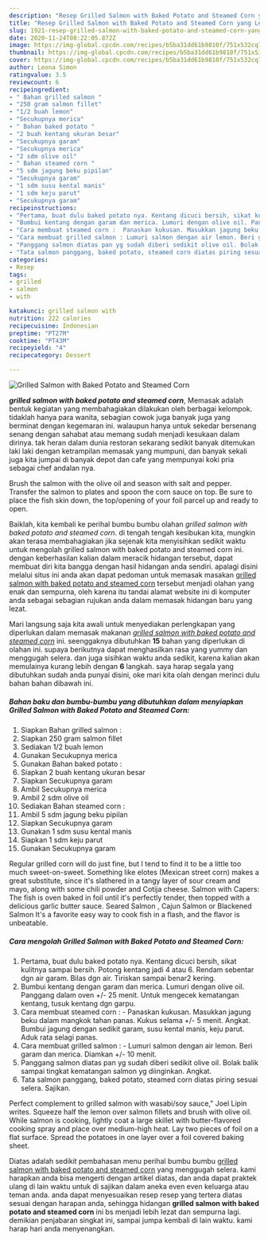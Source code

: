 ```yaml
---
description: "Resep Grilled Salmon with Baked Potato and Steamed Corn yang Lezat"
title: "Resep Grilled Salmon with Baked Potato and Steamed Corn yang Lezat"
slug: 1921-resep-grilled-salmon-with-baked-potato-and-steamed-corn-yang-lezat
date: 2020-11-24T08:22:05.872Z
image: https://img-global.cpcdn.com/recipes/b5ba31dd61b9810f/751x532cq70/grilled-salmon-with-baked-potato-and-steamed-corn-foto-resep-utama.jpg
thumbnail: https://img-global.cpcdn.com/recipes/b5ba31dd61b9810f/751x532cq70/grilled-salmon-with-baked-potato-and-steamed-corn-foto-resep-utama.jpg
cover: https://img-global.cpcdn.com/recipes/b5ba31dd61b9810f/751x532cq70/grilled-salmon-with-baked-potato-and-steamed-corn-foto-resep-utama.jpg
author: Leona Simon
ratingvalue: 3.5
reviewcount: 6
recipeingredient:
- " Bahan grilled salmon "
- "250 gram salmon fillet"
- "1/2 buah lemon"
- "Secukupnya merica"
- " Bahan baked potato "
- "2 buah kentang ukuran besar"
- "Secukupnya garam"
- "Secukupnya merica"
- "2 sdm olive oil"
- " Bahan steamed corn "
- "5 sdm jagung beku pipilan"
- "Secukupnya garam"
- "1 sdm susu kental manis"
- "1 sdm keju parut"
- "Secukupnya garam"
recipeinstructions:
- "Pertama, buat dulu baked potato nya. Kentang dicuci bersih, sikat kulitnya sampai bersih. Potong kentang jadi 4 atau 6. Rendam sebentar dgn air garam. Bilas dgn air. Tiriskan sampai benar2 kering."
- "Bumbui kentang dengan garam dan merica. Lumuri dengan olive oil. Panggang dalam oven +/- 25 menit. Untuk mengecek kematangan kentang, tusuk kentang dgn garpu."
- "Cara membuat steamed corn :  Panaskan kukusan. Masukkan jagung beku dalam mangkok tahan panas. Kukus selama +/- 5 menit. Angkat. Bumbui jagung dengan sedikit garam, susu kental manis, keju parut. Aduk rata selagi panas."
- "Cara membuat grilled salmon : Lumuri salmon dengan air lemon. Beri garam dan merica. Diamkan +/- 10 menit."
- "Panggang salmon diatas pan yg sudah diberi sedikit olive oil. Bolak balik sampai tingkat kematangan salmon yg diinginkan. Angkat."
- "Tata salmon panggang, baked potato, steamed corn diatas piring sesuai selera. Sajikan."
categories:
- Resep
tags:
- grilled
- salmon
- with

katakunci: grilled salmon with 
nutrition: 222 calories
recipecuisine: Indonesian
preptime: "PT27M"
cooktime: "PT43M"
recipeyield: "4"
recipecategory: Dessert

---
```



![Grilled Salmon with Baked Potato and Steamed Corn](https://img-global.cpcdn.com/recipes/b5ba31dd61b9810f/751x532cq70/grilled-salmon-with-baked-potato-and-steamed-corn-foto-resep-utama.jpg)

<b><i>grilled salmon with baked potato and steamed corn</i></b>, Memasak adalah bentuk kegiatan yang membahagiakan dilakukan oleh berbagai kelompok. tidaklah hanya para wanita, sebagian cowok juga banyak juga yang berminat dengan kegemaran ini. walaupun hanya untuk sekedar bersenang senang dengan sahabat atau memang sudah menjadi kesukaan dalam dirinya. tak heran dalam dunia restoran sekarang sedikit banyak ditemukan laki laki dengan ketrampilan memasak yang mumpuni, dan banyak sekali juga kita jumpai di banyak depot dan cafe yang mempunyai koki pria sebagai chef andalan nya.

Brush the salmon with the olive oil and season with salt and pepper. Transfer the salmon to plates and spoon the corn sauce on top. Be sure to place the fish skin down, the top/opening of your foil parcel up and ready to open.

Baiklah, kita kembali ke perihal bumbu bumbu olahan <i>grilled salmon with baked potato and steamed corn</i>. di tengah tengah kesibukan kita, mungkin akan terasa membahagiakan jika sejenak kita menyisihkan sedikit waktu untuk mengolah grilled salmon with baked potato and steamed corn ini. dengan keberhasilan kalian dalam meracik hidangan tersebut, dapat membuat diri kita bangga dengan hasil hidangan anda sendiri. apalagi disini melalui situs ini anda akan dapat pedoman untuk memasak masakan <u>grilled salmon with baked potato and steamed corn</u> tersebut menjadi olahan yang enak dan sempurna, oleh karena itu tandai alamat website ini di komputer anda sebagai sebagian rujukan anda dalam memasak hidangan baru yang lezat.


Mari langsung saja kita awali untuk menyediakan perlengkapan yang diperlukan dalam memasak makanan <u><i>grilled salmon with baked potato and steamed corn</i></u> ini. seenggaknya dibutuhkan <b>15</b> bahan yang diperlukan di olahan ini. supaya berikutnya dapat menghasilkan rasa yang yummy dan menggugah selera. dan juga sisihkan waktu anda sedikit, karena kalian akan memulainya kurang lebih dengan <b>6</b> langkah. saya harap segala yang dibutuhkan sudah anda punyai disini, oke mari kita olah dengan merinci dulu bahan bahan dibawah ini.

<!--inarticleads1-->

##### Bahan baku dan bumbu-bumbu yang dibutuhkan dalam menyiapkan Grilled Salmon with Baked Potato and Steamed Corn:

1. Siapkan  Bahan grilled salmon :
1. Siapkan 250 gram salmon fillet
1. Sediakan 1/2 buah lemon
1. Gunakan Secukupnya merica
1. Gunakan  Bahan baked potato :
1. Siapkan 2 buah kentang ukuran besar
1. Siapkan Secukupnya garam
1. Ambil Secukupnya merica
1. Ambil 2 sdm olive oil
1. Sediakan  Bahan steamed corn :
1. Ambil 5 sdm jagung beku pipilan
1. Siapkan Secukupnya garam
1. Gunakan 1 sdm susu kental manis
1. Siapkan 1 sdm keju parut
1. Gunakan Secukupnya garam


Regular grilled corn will do just fine, but I tend to find it to be a little too much sweet-on-sweet. Something like elotes (Mexican street corn) makes a great substitute, since it&#39;s slathered in a tangy layer of sour cream and mayo, along with some chili powder and Cotija cheese. Salmon with Capers: The fish is oven baked in foil until it&#39;s perfectly tender, then topped with a delicious garlic butter sauce. Seared Salmon , Cajun Salmon or Blackened Salmon It&#39;s a favorite easy way to cook fish in a flash, and the flavor is unbeatable. 

<!--inarticleads2-->

##### Cara mengolah Grilled Salmon with Baked Potato and Steamed Corn:

1. Pertama, buat dulu baked potato nya. Kentang dicuci bersih, sikat kulitnya sampai bersih. Potong kentang jadi 4 atau 6. Rendam sebentar dgn air garam. Bilas dgn air. Tiriskan sampai benar2 kering.
1. Bumbui kentang dengan garam dan merica. Lumuri dengan olive oil. Panggang dalam oven +/- 25 menit. Untuk mengecek kematangan kentang, tusuk kentang dgn garpu.
1. Cara membuat steamed corn :  - Panaskan kukusan. Masukkan jagung beku dalam mangkok tahan panas. Kukus selama +/- 5 menit. Angkat. Bumbui jagung dengan sedikit garam, susu kental manis, keju parut. Aduk rata selagi panas.
1. Cara membuat grilled salmon : - Lumuri salmon dengan air lemon. Beri garam dan merica. Diamkan +/- 10 menit.
1. Panggang salmon diatas pan yg sudah diberi sedikit olive oil. Bolak balik sampai tingkat kematangan salmon yg diinginkan. Angkat.
1. Tata salmon panggang, baked potato, steamed corn diatas piring sesuai selera. Sajikan.


Perfect complement to grilled salmon with wasabi/soy sauce,&#34; Joel Lipin writes. Squeeze half the lemon over salmon fillets and brush with olive oil. While salmon is cooking, lightly coat a large skillet with butter-flavored cooking spray and place over medium-high heat. Lay two pieces of foil on a flat surface. Spread the potatoes in one layer over a foil covered baking sheet. 

Diatas adalah sedikit pembahasan menu perihal bumbu bumbu <u>grilled salmon with baked potato and steamed corn</u> yang menggugah selera. kami harapkan anda bisa mengerti dengan artikel diatas, dan anda dapat praktek ulang di lain waktu untuk di sajikan dalam aneka even even keluarga atau teman anda. anda dapat menyesuaikan resep resep yang tertera diatas sesuai dengan harapan anda, sehingga hidangan <b>grilled salmon with baked potato and steamed corn</b> ini bs menjadi lebih lezat dan sempurna lagi. demikian penjabaran singkat ini, sampai jumpa kembali di lain waktu. kami harap hari anda menyenangkan.
